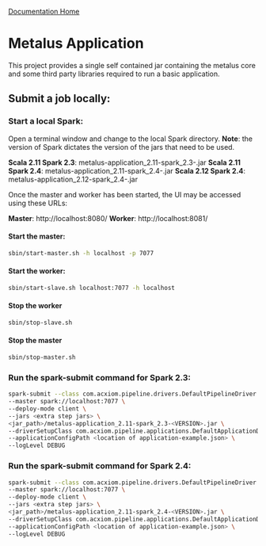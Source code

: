 [Documentation Home](readme.md)

# Metalus Application
This project provides a single self contained jar containing the metalus core and some third party libraries required to 
run a basic application.

## Submit a job locally:

### Start a local Spark:
Open a terminal window and change to the local Spark directory. **Note**: the version of Spark dictates the version of the
jars that need to be used.

**Scala 2.11 Spark 2.3**: metalus-application_2.11-spark_2.3-<VERSION>.jar
**Scala 2.11 Spark 2.4**: metalus-application_2.11-spark_2.4-<VERSION>.jar
**Scala 2.12 Spark 2.4**: metalus-application_2.12-spark_2.4-<VERSION>.jar

Once the master and worker has been started, the UI may be accessed using these URLs:

**Master**: http://localhost:8080/
**Worker**: http://localhost:8081/

#### Start the master:

```bash
sbin/start-master.sh -h localhost -p 7077
```

#### Start the worker:

```bash
sbin/start-slave.sh localhost:7077 -h localhost
```


#### Stop the worker

```bash
sbin/stop-slave.sh
```

#### Stop the master

```bash
sbin/stop-master.sh
```

### Run the spark-submit command for Spark 2.3:

```bash
spark-submit --class com.acxiom.pipeline.drivers.DefaultPipelineDriver \
--master spark://localhost:7077 \
--deploy-mode client \
--jars <extra step jars> \
<jar_path>/metalus-application_2.11-spark_2.3-<VERSION>.jar \
--driverSetupClass com.acxiom.pipeline.applications.DefaultApplicationDriverSetup \
--applicationConfigPath <location of application-example.json> \
--logLevel DEBUG
```

### Run the spark-submit command for Spark 2.4:

```bash
spark-submit --class com.acxiom.pipeline.drivers.DefaultPipelineDriver \
--master spark://localhost:7077 \
--deploy-mode client \
--jars <extra step jars> \
<jar_path>/metalus-application_2.11-spark_2.4-<VERSION>.jar \
--driverSetupClass com.acxiom.pipeline.applications.DefaultApplicationDriverSetup \
--applicationConfigPath <location of application-example.json> \
--logLevel DEBUG
```

